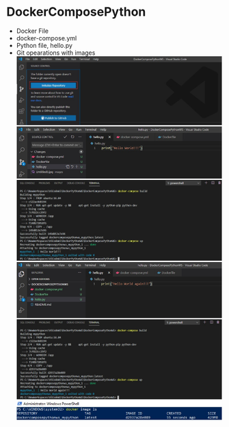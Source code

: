 # DockerComposePython
- Docker File
- docker-compose.yml
- Python file, hello.py
- Git opearations with images
![Alt text](https://github.com/VaibhavRangare/DockerComposePython/blob/master/images/Untitled0.jpg "Optional Title")
![Alt text](https://github.com/VaibhavRangare/DockerComposePython/blob/master/images/Untitled1.jpg "Optional Title")
![Alt text](https://github.com/VaibhavRangare/DockerComposePython/blob/master/images/Untitled2.jpg "Optional Title")
![Alt text](https://github.com/VaibhavRangare/DockerComposePython/blob/master/images/Untitled3.jpg "Optional Title")
![Alt text](https://github.com/VaibhavRangare/DockerComposePython/blob/master/images/Untitled4.jpg "Optional Title")
![Alt text](https://github.com/VaibhavRangare/DockerComposePython/blob/master/images/Untitled5.jpg "Optional Title")